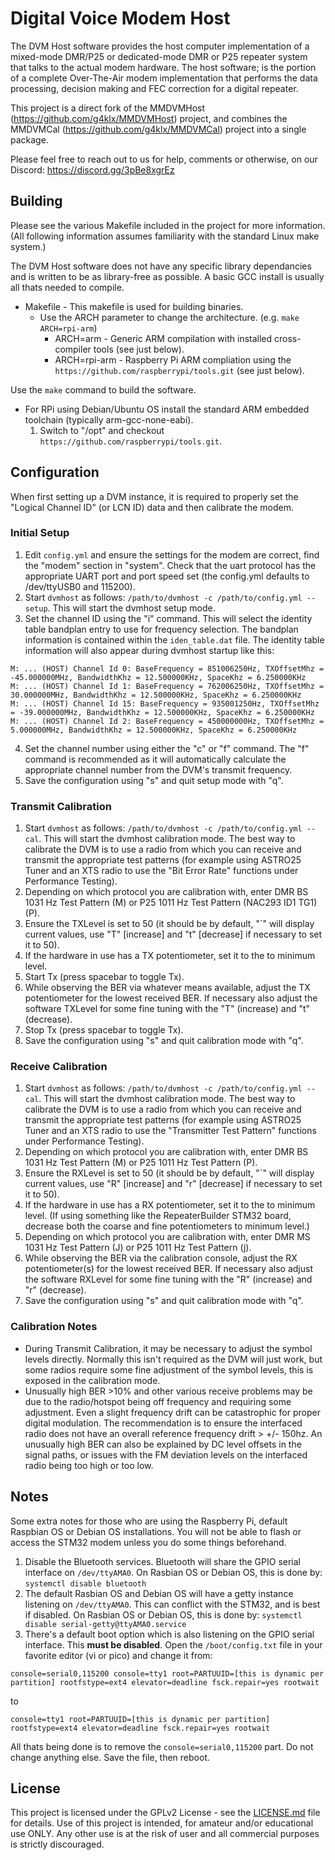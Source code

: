 
# Digital Voice Modem Host

The DVM Host software provides the host computer implementation of a mixed-mode DMR/P25 or dedicated-mode DMR or P25 repeater system that talks to the actual modem hardware. The host software; is the portion of a complete Over-The-Air modem implementation that performs the data processing, decision making and FEC correction for a digital repeater.

This project is a direct fork of the MMDVMHost (https://github.com/g4klx/MMDVMHost) project, and combines the MMDVMCal (https://github.com/g4klx/MMDVMCal) project into a single package.

Please feel free to reach out to us for help, comments or otherwise, on our Discord: https://discord.gg/3pBe8xgrEz

## Building

Please see the various Makefile included in the project for more information. (All following information assumes familiarity with the standard Linux make system.)

The DVM Host software does not have any specific library dependancies and is written to be as library-free as possible. A basic GCC install is usually all thats needed to compile.

* Makefile - This makefile is used for building binaries.
    - Use the ARCH parameter to change the architecture. (e.g. ```make ARCH=rpi-arm```)
        - ARCH=arm - Generic ARM compilation with installed cross-compiler tools (see just below).
        - ARCH=rpi-arm - Raspberry Pi ARM compliation using the ```https://github.com/raspberrypi/tools.git``` (see just below).

Use the ```make``` command to build the software.

* For RPi using Debian/Ubuntu OS install the standard ARM embedded toolchain (typically arm-gcc-none-eabi).
  1. Switch to "/opt" and checkout ```https://github.com/raspberrypi/tools.git```.

## Configuration

When first setting up a DVM instance, it is required to properly set the "Logical Channel ID" (or LCN ID) data and then calibrate the modem.

### Initial Setup
1. Edit ```config.yml``` and ensure the settings for the modem are correct, find the "modem" section in "system". Check that the uart protocol has the appropriate UART port and port speed set (the config.yml defaults to /dev/ttyUSB0 and 115200).
2. Start ```dvmhost``` as follows: ```/path/to/dvmhost -c /path/to/config.yml --setup```. This will start the dvmhost setup mode.
3. Set the channel ID using the "i" command. This will select the identity table bandplan entry to use for frequency selection. The bandplan information is contained within the ```iden_table.dat``` file. The identity table information will also appear during dvmhost startup like this:
```
M: ... (HOST) Channel Id 0: BaseFrequency = 851006250Hz, TXOffsetMhz = -45.000000MHz, BandwidthKhz = 12.500000KHz, SpaceKhz = 6.250000KHz
M: ... (HOST) Channel Id 1: BaseFrequency = 762006250Hz, TXOffsetMhz = 30.000000MHz, BandwidthKhz = 12.500000KHz, SpaceKhz = 6.250000KHz
M: ... (HOST) Channel Id 15: BaseFrequency = 935001250Hz, TXOffsetMhz = -39.000000MHz, BandwidthKhz = 12.500000KHz, SpaceKhz = 6.250000KHz
M: ... (HOST) Channel Id 2: BaseFrequency = 450000000Hz, TXOffsetMhz = 5.000000MHz, BandwidthKhz = 12.500000KHz, SpaceKhz = 6.250000KHz
```
4. Set the channel number using either the "c" or "f" command. The "f" command is recommended as it will automatically calculate the appropriate channel number from the DVM's transmit frequency.
5. Save the configuration using "s" and quit setup mode with "q".

### Transmit Calibration
1. Start ```dvmhost``` as follows: ```/path/to/dvmhost -c /path/to/config.yml --cal```. This will start the dvmhost calibration mode. The best way to calibrate the DVM is to use a radio from which you can receive and transmit the appropriate test patterns (for example using ASTRO25 Tuner and an XTS radio to use the "Bit Error Rate" functions under Performance Testing).
2. Depending on which protocol you are calibration with, enter DMR BS 1031 Hz Test Pattern (M) or P25 1011 Hz Test Pattern (NAC293 ID1 TG1) (P).
3. Ensure the TXLevel is set to 50 (it should be by default, "`" will display current values, use "T" [increase] and "t" [decrease] if necessary to set it to 50).
4. If the hardware in use has a TX potentiometer, set it to the to minimum level.
5. Start Tx (press spacebar to toggle Tx).
6. While observing the BER via whatever means available, adjust the TX potentiometer for the lowest received BER. If necessary also adjust the software TXLevel for some fine tuning with the "T" (increase) and "t" (decrease).
7. Stop Tx (press spacebar to toggle Tx).
8. Save the configuration using "s" and quit calibration mode with "q".

### Receive Calibration
1. Start ```dvmhost``` as follows: ```/path/to/dvmhost -c /path/to/config.yml --cal```. This will start the dvmhost calibration mode. The best way to calibrate the DVM is to use a radio from which you can receive and transmit the appropriate test patterns (for example using ASTRO25 Tuner and an XTS radio to use the "Transmitter Test Pattern" functions under Performance Testing).
2. Depending on which protocol you are calibration with, enter DMR BS 1031 Hz Test Pattern (M) or P25 1011 Hz Test Pattern (P).
3. Ensure the RXLevel is set to 50 (it should be by default, "`" will display current values, use "R" [increase] and "r" [decrease] if necessary to set it to 50).
4. If the hardware in use has a RX potentiometer, set it to the to minimum level. (If using something like the RepeaterBuilder STM32 board, decrease both the coarse and fine potentiometers to minimum level.)
5. Depending on which protocol you are calibration with, enter DMR MS 1031 Hz Test Pattern (J) or P25 1011 Hz Test Pattern (j).
6. While observing the BER via the calibration console, adjust the RX potentiometer(s) for the lowest received BER. If necessary also adjust the software RXLevel for some fine tuning with the "R" (increase) and "r" (decrease).
7. Save the configuration using "s" and quit calibration mode with "q".

### Calibration Notes
* During Transmit Calibration, it may be necessary to adjust the symbol levels directly. Normally this isn't required as the DVM will just work, but some radios require some fine adjustment of the symbol levels, this is exposed in the calibration mode.
* Unusually high BER >10% and other various receive problems may be due to the radio/hotspot being off frequency and requiring some adjustment. Even a slight frequency drift can be catastrophic for proper digital modulation. The recommendation is to ensure the interfaced radio does not have an overall reference frequency drift > +/- 150hz. An unusually high BER can also be explained by DC level offsets in the signal paths, or issues with the FM deviation levels on the interfaced radio being too high or too low.

## Notes

Some extra notes for those who are using the Raspberry Pi, default Raspbian OS or Debian OS installations. You will not be able to flash or access the STM32 modem unless you do some things beforehand. 

1. Disable the Bluetooth services. Bluetooth will share the GPIO serial interface on ```/dev/ttyAMA0```. On Rasbian OS or Debian OS, this is done by: ```systemctl disable bluetooth```
2. The default Rasbian OS and Debian OS will have a getty instance listening on ```/dev/ttyAMA0```. This can conflict with the STM32, and is best if disabled. On Rasbian OS or Debian OS, this is done by: ```systemctl disable serial-getty@ttyAMA0.service```
3. There's a default boot option which is also listening on the GPIO serial interface. This **must be disabled**. Open the ```/boot/config.txt``` file in your favorite editor (vi or pico) and change it from: 

 ```console=serial0,115200 console=tty1 root=PARTUUID=[this is dynamic per partition] rootfstype=ext4 elevator=deadline fsck.repair=yes rootwait```
 
 to
 
 ```console=tty1 root=PARTUUID=[this is dynamic per partition] rootfstype=ext4 elevator=deadline fsck.repair=yes rootwait```
 
 All thats being done is to remove the ```console=serial0,115200``` part. Do not change anything else. Save the file, then reboot.

## License

This project is licensed under the GPLv2 License - see the [LICENSE.md](LICENSE.md) file for details. Use of this project is intended, for amateur and/or educational use ONLY. Any other use is at the risk of user and all commercial purposes is strictly discouraged.

